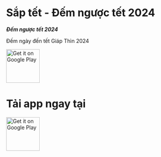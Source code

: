 Sắp tết - Đếm ngược tết 2024
====================

***Đếm ngược tết 2024***

Đếm ngày đến tết Giáp Thìn 2024

<a href="https://play.google.com/store/apps/details?id=com.thanh_nguyen.tet_count_down&hl=en&gl=US" target="_blank">
<img src="https://play-lh.googleusercontent.com/FpCUR8eUKCkqP8EcwgiwKGjCQfgTb8QLmjo4AM8wQMr10FcV4lI0RFCZ_Uhs5uvYZAo=s512-rw" alt="Get it on Google Play" height="90"/></a>

Tải app ngay tại
=========

<a href="https://play.google.com/store/apps/details?id=com.thanh_nguyen.tet_count_down&hl=en&gl=US">
  <img src="https://play.google.com/intl/en_us/badges/images/generic/en-play-badge.png" alt="Get it on Google Play" height="90"/>
</a>
